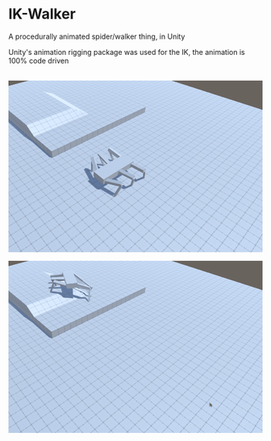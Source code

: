 # IK-Walker
A procedurally animated spider/walker thing, in Unity 

Unity's animation rigging package was used for the IK, the animation is 100% code driven<br><br>

![](https://github.com/Woreira/IK-Walker/blob/main/Gifs/gif1.gif)  

![](https://github.com/Woreira/IK-Walker/blob/main/Gifs/gif2.gif) 


